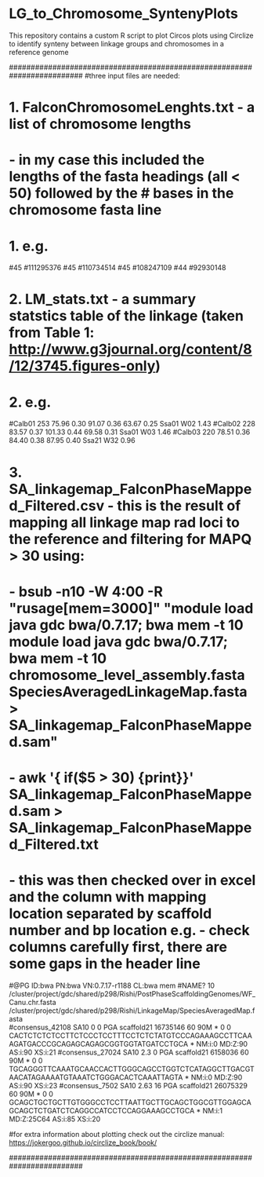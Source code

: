 # LG_to_Chromosome_SyntenyPlots
This repository contains a custom R script to plot Circos plots using Circlize to identify synteny between linkage groups and chromosomes in a reference genome

#########################################################################
#three input files are needed: 
# 1. FalconChromosomeLenghts.txt - a list of chromosome lengths 
#       - in my case this included the lengths of the fasta headings (all < 50) followed by the # bases in the chromosome fasta line
# 1. e.g. 
#45
#111295376
#45
#110734514
#45
#108247109
#44
#92930148

# 2. LM_stats.txt - a summary statstics table of the linkage (taken from Table 1: http://www.g3journal.org/content/8/12/3745.figures-only)
# 2. e.g. 
#Calb01 253 75.96 0.30 91.07 0.36 63.67 0.25 Ssa01 W02 1.43
#Calb02 228 83.57 0.37 101.33 0.44 69.58 0.31 Ssa01 W03 1.46
#Calb03 220 78.51 0.36 84.40 0.38 87.95 0.40 Ssa21 W32 0.96

# 3. SA_linkagemap_FalconPhaseMapped_Filtered.csv - this is the result of mapping all linkage map rad loci to the reference and filtering for MAPQ > 30 using: 
#       - bsub -n10 -W 4:00 -R "rusage[mem=3000]" "module load java gdc bwa/0.7.17; bwa mem -t 10 module load java gdc bwa/0.7.17; bwa mem -t 10 chromosome_level_assembly.fasta SpeciesAveragedLinkageMap.fasta > SA_linkagemap_FalconPhaseMapped.sam"
#       - awk '{ if($5 > 30) {print}}' SA_linkagemap_FalconPhaseMapped.sam > SA_linkagemap_FalconPhaseMapped_Filtered.txt

#       - this was then checked over in excel and the column with mapping location separated by scaffold number and bp location e.g. - check columns carefully first, there are some gaps in the header line
#@PG			ID:bwa	PN:bwa		VN:0.7.17-r1188	CL:bwa	mem	#NAME?	10	/cluster/project/gdc/shared/p298/Rishi/PostPhaseScaffoldingGenomes/WF_Canu.chr.fasta	/cluster/project/gdc/shared/p298/Rishi/LinkageMap/SpeciesAveragedMap.fasta						
#consensus_42108	SA10	0	0	PGA	scaffold21	16735146	60	90M	*	0	0	CACTCTCTCTCCTTCTCCCTCCTTTCCTCTCTATGTCCCAGAAAGCCTTCAAAGATGACCCGCAGAGCAGAGCGGTGGTATGATCCTGCA	*	NM:i:0	MD:Z:90	AS:i:90	XS:i:21	
#consensus_27024	SA10	2.3	0	PGA	scaffold21	6158036	60	90M	*	0	0	TGCAGGGTTCAAATGCAACCACTTGGGCAGCCTGGTCTCATAGGCTTGACGTAACATAGAAAATGTAAATCTGGGACACTCAAATTAGTA	*	NM:i:0	MD:Z:90	AS:i:90	XS:i:23	
#consensus_7502	SA10	2.63	16	PGA	scaffold21	26075329	60	90M	*	0	0	GCAGCTGCTGCTTGTGGGCCTCCTTAATTGCTTGCAGCTGGCGTTGGAGCAGCAGCTCTGATCTCAGGCCATCCTCCAGGAAAGCCTGCA	*	NM:i:1	MD:Z:25C64	AS:i:85	XS:i:20	

#for extra information about plotting check out the circlize manual: https://jokergoo.github.io/circlize_book/book/ 

#########################################################################

